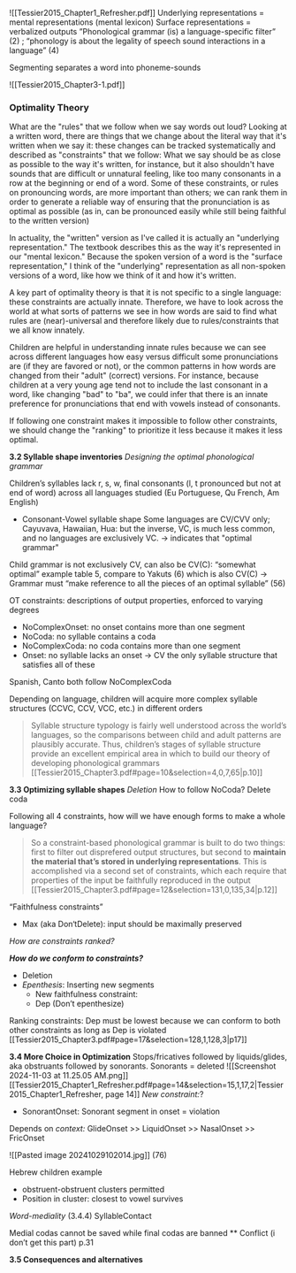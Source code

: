 ![[Tessier2015_Chapter1_Refresher.pdf]]
Underlying representations = mental representations (mental lexicon)
Surface representations = verbalized outputs
”Phonological grammar (is) a language-specific filter” (2) ; “phonology is about the legality of speech sound interactions in a language” (4)

Segmenting separates a word into phoneme-sounds



![[Tessier2015_Chapter3-1.pdf]]

### Optimality Theory 

What are the "rules" that we follow when we say words out loud? Looking at a written word, there are things that we change about the literal way that it's written when we say it: these changes can be tracked systematically and described as "constraints" that we follow: What we say should be as close as possible to the way it's written, for instance, but it also shouldn't have sounds that are difficult or unnatural feeling, like too many consonants in a row at the beginning or end of a word. Some of these constraints, or rules on pronouncing words, are more important than others; we can rank them in order to generate a reliable way of ensuring that the pronunciation is as optimal as possible (as in, can be pronounced easily while still being faithful to the written version)

In actuality, the "written" version as I've called it is actually an "underlying representation." The textbook describes this as the way it's represented in our "mental lexicon." Because the spoken version of a word is the "surface representation," I think of the "underlying" representation as all non-spoken versions of a word, like how we think of it and how it's written.

A key part of optimality theory is that it is not specific to a single language: these constraints are actually innate. Therefore, we have to look across the world at what sorts of patterns we see in how words are said to find what rules are (near)-universal and therefore likely due to rules/constraints that we all know innately. 

Children are helpful in understanding innate rules because we can see across different languages how easy versus difficult some pronunciations are (if they are favored or not), or the common patterns in how words are changed from their "adult" (correct) versions. For instance, because children at a very young age tend not to include the last consonant in a word, like changing "bad" to "ba", we could infer that there is an innate preference for pronunciations that end with vowels instead of consonants. 

If following one constraint makes it impossible to follow other constraints, we should change the "ranking" to prioritize it less because it makes it less optimal. 

**3.2 Syllable shape inventories**
*Designing the optimal phonological grammar*

Children’s syllables lack r, s, w, final consonants (l, t pronounced but not at end of word) across all languages studied (Eu Portuguese, Qu French, Am English)
- Consonant-Vowel syllable shape 
Some languages are CV/CVV only; Cayuvava, Hawaiian, Hua: but the inverse, VC, is much less common, and no languages are exclusively VC. 
	→ indicates that "optimal grammar" 

Child grammar is not exclusively CV, can also be CV(C): “somewhat optimal” example table 5, compare to Yakuts (6) which is also CV(C)
-> Grammar must “make reference to all the pieces of an optimal syllable” (56)

OT constraints: descriptions of output properties, enforced to varying degrees 
- NoComplexOnset: no onset contains more than one segment 
- NoCoda: no syllable contains a coda 
- NoComplexCoda: no coda contains more than one segment 
- Onset: no syllable lacks an onset
→ CV the only syllable structure that satisfies all of these

Spanish, Canto both follow NoComplexCoda

Depending on language, children will acquire more complex syllable structures (CCVC, CCV, VCC, etc.) in different orders

>  Syllable structure typology is fairly well understood across the world’s languages, so the comparisons between child and adult patterns are plausibly accurate. Thus, children’s stages of syllable structure provide an excellent empirical area in which to build our theory of developing phonological grammars [[Tessier2015_Chapter3.pdf#page=10&selection=4,0,7,65|p.10]]

**3.3 Optimizing syllable shapes**
*Deletion*
How to follow NoCoda? Delete coda

Following all 4 constraints, how will we have enough forms to make a whole language? 
> So a constraint-based phonological grammar is built to do two things: first to filter out disprefered output structures, but second to **maintain the material that’s stored in underlying representations**. This is accomplished via a second set of constraints, which each require that properties of the input be faithfully reproduced in the output [[Tessier2015_Chapter3.pdf#page=12&selection=131,0,135,34|p.12]]

“Faithfulness constraints”
- Max (aka Don‘tDelete): input should be maximally preserved 

*How are constraints ranked?*

***How do we conform to constraints?***
- Deletion
- *Epenthesis*: Inserting new segments
	- New faithfulness constraint: 
	- Dep (Don’t epenthesize)

Ranking constraints: Dep must be lowest because we can conform to both other constraints as long as Dep is violated [[Tessier2015_Chapter3.pdf#page=17&selection=128,1,128,3|p17]]

**3.4 More Choice in Optimization**
Stops/fricatives followed by liquids/glides, aka obstruants followed by sonorants. Sonorants = deleted
		![[Screenshot 2024-11-03 at 11.25.05 AM.png]][[Tessier2015_Chapter1_Refresher.pdf#page=14&selection=15,1,17,2|Tessier2015_Chapter1_Refresher, page 14]]
*New constraint:*?
- SonorantOnset: Sonorant segment in onset = violation

Depends on *context:*
GlideOnset >> LiquidOnset >> NasalOnset >> FricOnset

![[Pasted image 20241029102014.jpg]]
(76)

Hebrew children example
- obstruent-obstruent clusters permitted
- Position in cluster: closest to vowel survives

*Word-mediality* (3.4.4)
SyllableContact 

Medial codas cannot be saved while final codas are banned 
** Conflict (i don’t get this part) p.31 

**3.5 Consequences and alternatives**